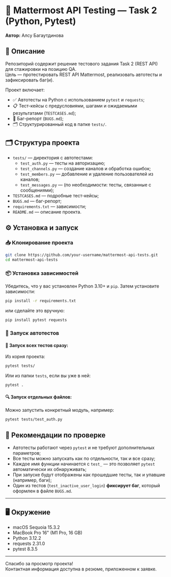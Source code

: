 # 🧪 Mattermost API Testing — Task 2 (Python, Pytest)

**Автор:** Алсу Багаутдинова

## 📌 Описание

Репозиторий содержит решение тестового задания Task 2 (REST API) для стажировки на позицию QA.  
Цель — протестировать REST API Mattermost, реализовать автотесты и зафиксировать баг(и).

Проект включает:

- ✅ Автотесты на Python с использованием `pytest` и `requests`;
- 📋 Тест-кейсы с предусловиями, шагами и ожидаемыми результатами (`TESTCASES.md`);
- 🐞 Баг-репорт (`BUGS.md`);
- 🗂 Структурированный код в папке `tests/`.

## 🗂 Структура проекта

- `tests/` — директория с автотестами:
  - `test_auth.py` — тесты на авторизацию;
  - `test_channels.py` — создание каналов и обработка ошибок;
  - `test_members.py` — добавление и удаление пользователей из каналов;
  - `test_messages.py` — (по необходимости: тесты, связанные с сообщениями);
- `TESTCASES.md` — подробные тест-кейсы;
- `BUGS.md` — баг-репорт;
- `requirements.txt` — зависимости;
- `README.md` — описание проекта.

## ⚙️ Установка и запуск

### 📥 Клонирование проекта

```bash
git clone https://github.com/your-username/mattermost-api-tests.git
cd mattermost-api-tests
```

### 📦 Установка зависимостей

Убедитесь, что у вас установлен Python 3.10+ и `pip`. Затем установите зависимости:

```bash
pip install -r requirements.txt
```

или сделайте это вручную:

```bash
pip install pytest requests
```

### 🚀 Запуск автотестов

#### 🔁 Запуск всех тестов сразу:

Из корня проекта:

```bash
pytest tests/
```

Или из папки `tests`, если вы уже в ней:

```bash
pytest .
```

#### 🔍 Запуск отдельных файлов:

Можно запустить конкретный модуль, например:

```bash
pytest tests/test_auth.py
```

## 🧪 Рекомендации по проверке

- Автотесты работают через `pytest` и не требуют дополнительных параметров;
- Все тесты можно запускать как по отдельности, так и все сразу;
- Каждое имя функции начинается с `test_` — это позволяет `pytest` автоматически их обнаруживать;
- При запуске будут отображены как прошедшие тесты, так и упавшие (например, баги);
- Один из тестов (`test_inactive_user_login`) **фиксирует баг**, который оформлен в файле `BUGS.md`.

---

## 🖥 Окружение

- macOS Sequoia 15.3.2
- MacBook Pro 16" (M1 Pro, 16 GB)
- Python 3.12.2
- requests 2.31.0
- pytest 8.3.5

---

Спасибо за просмотр проекта!  
Контактная информация доступна в резюме, приложенном к заявке.
